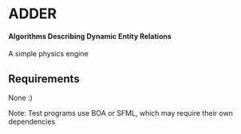 ADDER
=====

#### Algorithms Describing Dynamic Entity Relations
A simple physics engine

Requirements
------------
None :)

Note: Test programs use BOA or SFML, which may require their own dependencies
